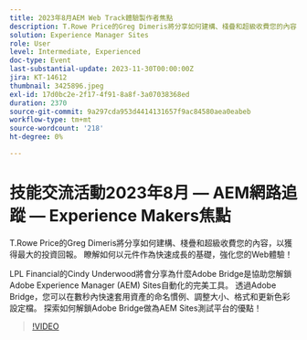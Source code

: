 ```yaml
---
title: 2023年8月AEM Web Track體驗製作者焦點
description: T.Rowe Price的Greg Dimeris將分享如何建構、棧疊和超級收費您的內容，以獲得最大的投資回報。 瞭解如何運用元件作為快速成長的建置組塊，強化您的Web體驗！LPL Financial的Cindy Underwood將分享為何Adobe Bridge是協助您解鎖Adobe Experience Manager (AEM)網站自動化的完美工具。 透過Adobe Bridge，您可以在數秒內快速套用資產的命名慣例、調整大小、格式和更新色彩設定檔。 探索如何解鎖Adobe Bridge做為AEM網站測試平台的優點！
solution: Experience Manager Sites
role: User
level: Intermediate, Experienced
doc-type: Event
last-substantial-update: 2023-11-30T00:00:00Z
jira: KT-14612
thumbnail: 3425896.jpeg
exl-id: 17d0bc2e-2f17-4f91-8a8f-3a07038368ed
duration: 2370
source-git-commit: 9a297cda953d4414131657f9ac84580aea0eabeb
workflow-type: tm+mt
source-wordcount: '218'
ht-degree: 0%

---
```


# 技能交流活動2023年8月 — AEM網路追蹤 — Experience Makers焦點

T.Rowe Price的Greg Dimeris將分享如何建構、棧疊和超級收費您的內容，以獲得最大的投資回報。 瞭解如何以元件作為快速成長的基礎，強化您的Web體驗！

LPL Financial的Cindy Underwood將會分享為什麼Adobe Bridge是協助您解鎖Adobe Experience Manager (AEM) Sites自動化的完美工具。 透過Adobe Bridge，您可以在數秒內快速套用資產的命名慣例、調整大小、格式和更新色彩設定檔。 探索如何解鎖Adobe Bridge做為AEM Sites測試平台的優點！

>[!VIDEO](https://video.tv.adobe.com/v/3425896/?learn=on)
